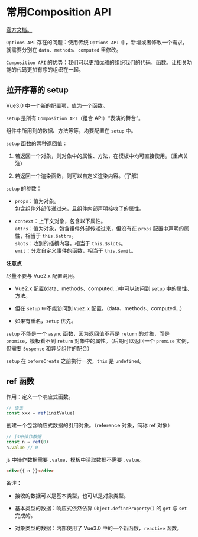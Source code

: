 # 常用Composition API

[官方文档。](https://v3.cn.vuejs.org/guide/composition-api-introduction.html)

`Options API` 存在的问题：使用传统 `Options API` 中，新增或者修改一个需求，就需要分别在 `data`、`methods`、`computed` 里修改。

`Composition API` 的优势：我们可以更加优雅的组织我们的代码，函数。让相关功能的代码更加有序的组织在一起。

## 拉开序幕的 setup

Vue3.0 中一个新的配置项，值为一个函数。

`setup` 是所有 `Composition API`（组合 API）“表演的舞台”。

组件中所用到的数据、方法等等，均要配置在 `setup` 中。

`setup` 函数的两种返回值：

1. 若返回一个对象，则对象中的属性、方法，在模板中均可直接使用。（重点关注）

2. 若返回一个渲染函数，则可以自定义渲染内容。（了解）

`setup` 的参数：

- `props`：值为对象。  
包含组件外部传递过来，且组件内部声明接收了的属性。

- `context`：上下文对象，包含以下属性。  
`attrs`：值为对象，包含组件外部传递过来，但没有在 `props` 配置中声明的属性，相当于 `this.$attrs`。  
`slots`：收到的插槽内容，相当于 `this.$slots`。  
`emit`：分发自定义事件的函数，相当于 `this.$emit`。

**注意点**

尽量不要与 Vue2.x 配置混用。

- Vue2.x 配置(data、methods、computed...)中可以访问到 `setup` 中的属性、方法。

- 但在 `setup` 中不能访问到 `Vue2.x` 配置。(data、methods、computed...)

- 如果有重名，`setup` 优先。

`setup` 不能是一个 `async` 函数，因为返回值不再是 `return` 的对象，而是 `promise`，模板看不到 `return` 对象中的属性。（后期可以返回一个 `promise` 实例，但需要 `Suspense` 和异步组件的配合）

`setup` 在 `beforeCreate` 之前执行一次，`this` 是 `undefined`。

## ref 函数

作用：定义一个响应式函数。

```js
// 语法
const xxx = ref(initValue)
```

创建一个包含响应式数据的引用对象。（reference 对象，简称 ref 对象）

```js
// js中操作数据
const n = ref(0)
n.value // 0
```

js 中操作数据需要 `.value`，模板中读取数据不需要 `.value`。

```html
<div>{{ n }}</div>
```

备注：

- 接收的数据可以是基本类型，也可以是对象类型。

- 基本类型的数据：响应式依然依靠 `Object.defineProperty()` 的 `get` 与 `set` 完成的。

- 对象类型的数据：内部使用了 Vue3.0 中的一个新函数，`reactive` 函数。
